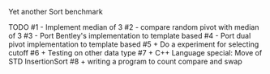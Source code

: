 Yet another Sort benchmark

TODO
#1 - Implement median of 3 
#2 - compare random pivot with median of 3
#3 - Port Bentley's implementation to template based
#4 - Port dual pivot implementation to template based 
#5 + Do a experiment for selecting cutoff
#6 + Testing on other data type
#7 + C++ Language special: Move of STD InsertionSort
#8 + writing a program to count compare and swap